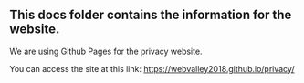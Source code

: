 ## This docs folder contains the information for the website.

We are using Github Pages for the privacy website.

You can access the site at this link: https://webvalley2018.github.io/privacy/

